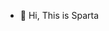 - 👋 Hi, This is Sparta
<!---
Spartaa5537/Spartaa5537 is a ✨ special ✨ repository because its `README.md` (this file) appears on your GitHub profile.
You can click the Preview link to take a look at your changes.
--->
